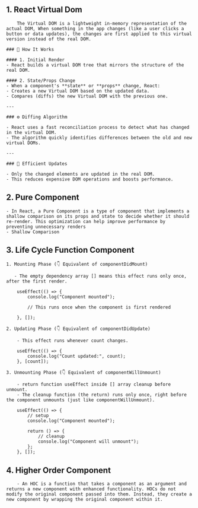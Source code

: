 ## 1. React Virtual Dom
        The Virtual DOM is a lightweight in-memory representation of the actual DOM, When something in the app changes (like a user clicks a button or data updates), the changes are first applied to this virtual version instead of the real DOM.

    ### 🔧 How It Works

    #### 1. Initial Render
    - React builds a virtual DOM tree that mirrors the structure of the real DOM.

    #### 2. State/Props Change
    - When a component's **state** or **props** change, React:
    - Creates a new Virtual DOM based on the updated data.
    - Compares (diffs) the new Virtual DOM with the previous one.

    ---

    ### ⚙️ Diffing Algorithm

    - React uses a fast reconciliation process to detect what has changed in the virtual DOM.
    - The algorithm quickly identifies differences between the old and new virtual DOMs.

    ---

    ### 🚀 Efficient Updates

    - Only the changed elements are updated in the real DOM.
    - This reduces expensive DOM operations and boosts performance.

## 2. Pure Component
   
    - In React, a Pure Component is a type of component that implements a shallow comparison on its props and state to decide whether it should re-render. This optimization can help improve performance by preventing unnecessary renders
    - Shallow Comparison

## 3. Life Cycle Function Component

    1. Mounting Phase (👇 Equivalent of componentDidMount) 
   
       - The empty dependency array [] means this effect runs only once, after the first render.
        
        useEffect(() => {
            console.log("Component mounted");

            // This runs once when the component is first rendered

        }, []);

    2. Updating Phase (👇 Equivalent of componentDidUpdate) 
   
        - This effect runs whenever count changes.

        useEffect(() => {
            console.log("Count updated:", count);
        }, [count]);

    3. Unmounting Phase (👇 Equivalent of componentWillUnmount)

        - return function useEffect inside [] array cleanup before unmount.
        - The cleanup function (the return) runs only once, right before the component unmounts (just like componentWillUnmount).
  
        useEffect(() => {
            // setup
            console.log("Component mounted");

            return () => {
                // cleanup
                console.log("Component will unmount");
            };
        }, []);

## 4. Higher Order Component
        - An HOC is a function that takes a component as an argument and returns a new component with enhanced functionality. HOCs do not modify the original component passed into them. Instead, they create a new component by wrapping the original component within it. 